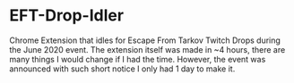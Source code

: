 # EFT-Drop-Idler
Chrome Extension that idles for Escape From Tarkov Twitch Drops during the June 2020 event. The extension itself was made in ~4 hours, there are many things I would change if I had the time. However, the event was announced with such short notice I only had 1 day to make it.
